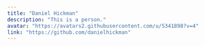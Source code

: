 ```yaml
---
title: "Daniel Hickman"
description: "This is a person."
avatar: "https://avatars2.githubusercontent.com/u/5341898?v=4"
link: "https://github.com/danielhickman"
---
```

